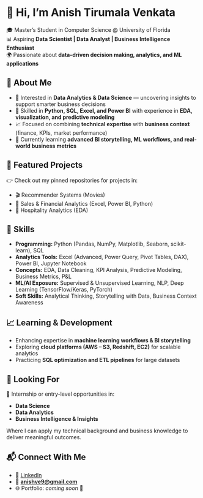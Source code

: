 # 👋 Hi, I’m Anish Tirumala Venkata  

🎓 Master’s Student in Computer Science @ University of Florida  
📊 Aspiring **Data Scientist | Data Analyst | Business Intelligence Enthusiast**  
🌍 Passionate about **data-driven decision making, analytics, and ML applications**  


## 🚀 About Me  
- 🎯 Interested in **Data Analytics & Data Science** — uncovering insights to support smarter business decisions  
- 🐍 Skilled in **Python, SQL, Excel, and Power BI** with experience in **EDA, visualization, and predictive modeling**  
- 📈 Focused on combining **technical expertise** with **business context** (finance, KPIs, market performance)  
- 🌱 Currently learning **advanced BI storytelling, ML workflows, and real-world business metrics**  


## 📂 Featured Projects  
👉 Check out my pinned repositories for projects in:  
- 🎬 Recommender Systems (Movies)  
- 🛒 Sales & Financial Analytics (Excel, Power BI, Python)  
- 🏨 Hospitality Analytics (EDA) 


## 🧠 Skills  
- **Programming:** Python (Pandas, NumPy, Matplotlib, Seaborn, scikit-learn), SQL  
- **Analytics Tools:** Excel (Advanced, Power Query, Pivot Tables, DAX), Power BI, Jupyter Notebook  
- **Concepts:** EDA, Data Cleaning, KPI Analysis, Predictive Modeling, Business Metrics, P&L  
- **ML/AI Exposure:** Supervised & Unsupervised Learning, NLP, Deep Learning (TensorFlow/Keras, PyTorch)  
- **Soft Skills:** Analytical Thinking, Storytelling with Data, Business Context Awareness  


## 📈 Learning & Development  
- Enhancing expertise in **machine learning workflows & BI storytelling**  
- Exploring **cloud platforms (AWS – S3, Redshift, EC2)** for scalable analytics  
- Practicing **SQL optimization and ETL pipelines** for large datasets  


## 🤝 Looking For  
📌 Internship or entry-level opportunities in:  
- **Data Science**  
- **Data Analytics**  
- **Business Intelligence & Insights**  

Where I can apply my technical background and business knowledge to deliver meaningful outcomes.  


## 📬 Connect With Me  
- 🔗 [LinkedIn](https://www.linkedin.com/in/anish-tv/)  
- 📧 **anishve9@gmail.com**  
- 🌐 Portfolio: *coming soon* 🚧  
